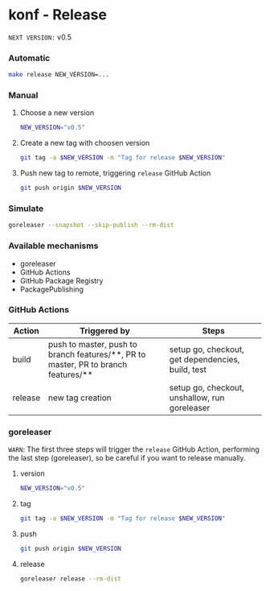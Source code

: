 
# konf - Release

`NEXT VERSION:` v0.5

### Automatic

```sh
make release NEW_VERSION=...
```

### Manual

1. Choose a new version
   ```sh
   NEW_VERSION="v0.5"
   ```
2. Create a new tag with choosen version
   ```sh
   git tag -a $NEW_VERSION -m "Tag for release $NEW_VERSION"
   ```
3. Push new tag to remote, triggering `release` GitHub Action
   ```sh
   git push origin $NEW_VERSION
   ```

### Simulate

```sh
goreleaser --snapshot --skip-publish --rm-dist
```

### Available mechanisms

- goreleaser
- GitHub Actions
- GitHub Package Registry
- PackagePublishing

### GitHub Actions

| Action | Triggered by | Steps |
| --- | --- | --- |
| build | push to master, push to branch features/\*\*, PR to master, PR to branch features/\*\* | setup go, checkout, get dependencies, build, test |
| release | new tag creation | setup go, checkout, unshallow, run goreleaser |

### goreleaser

`WARN`: The first three steps will trigger the `release` GitHub Action, performing the last step (goreleaser), so be careful if you want to release manually.

1. version
   ```sh
   NEW_VERSION="v0.5"
   ```
2. tag
   ```sh
   git tag -a $NEW_VERSION -m "Tag for release $NEW_VERSION"
   ```
3. push
   ```sh
   git push origin $NEW_VERSION
   ```
4. release
   ```sh
   goreleaser release --rm-dist
   ```

